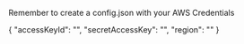 Remember to create a config.json with your AWS Credentials

{
	"accessKeyId": "",
	"secretAccessKey": "",
	"region": ""
}
